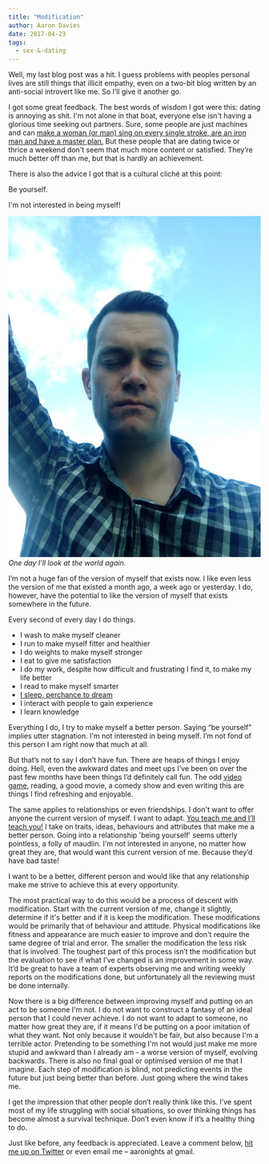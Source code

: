 ```yaml
---
title: "Modification"
author: Aaron Davies
date: 2017-04-23
tags:
  - sex-&-dating
---
```


Well, my last blog post was a hit. I guess problems with peoples personal lives are still things that illicit empathy, even on a two-bit blog written by an anti-social introvert like me. So I’ll give it another go.

I got some great feedback. The best words of wisdom I got were this: dating is annoying as shit. I'm not alone in that boat, everyone else isn't having a glorious time seeking out partners. Sure, some people are just machines and can [make a woman (or man) sing on every single stroke, are an iron man and have a master plan.](https://youtu.be/DFMQTKnTMAA?t=23) But these people that are dating twice or thrice a weekend don't seem that much more content or satisfied. They’re much better off than me, but that is hardly an achievement.

There is also the advice I got that is a cultural cliché at this point:

Be yourself.

I'm not interested in being myself!

[![One day I'll look at the world again.](/media/images/blog/meclosed.jpg)](/media/images/blog/meclosed.jpg)
_One day I'll look at the world again._

I’m not a huge fan of the version of myself that exists now. I like even less the version of me that existed a month ago, a week ago or yesterday. I do, however, have the potential to like the version of myself that exists somewhere in the future.

Every second of every day I do things.

* I wash to make myself cleaner
* I run to make myself fitter and healthier
* I do weights to make myself stronger
* I eat to give me satisfaction
* I do my work, despite how difficult and frustrating I find it, to make my life better
* I read to make myself smarter
* [I sleep, perchance to dream](http://www.oxfordcollege.ac/news/five-best-shakespeare-quotes-actually-mean/)
* I interact with people to gain experience
* I learn knowledge

Everything I do, I try to make myself a better person. Saying “be yourself” implies utter stagnation. I'm not interested in being myself. I’m not fond of this person I am right now that much at all.

But that’s not to say I don’t have fun. There are heaps of things I enjoy doing. Hell, even the awkward dates and meet ups I’ve been on over the past few months have been things I’d definitely call fun. The odd [video game](http://au.ign.com/games/the-legend-of-zelda-breath-of-the-wild/nintendo-switch-20052872), reading, a good movie, a comedy show and even writing this are things I find refreshing and enjoyable.

The same applies to relationships or even friendships. I don't want to offer anyone the current version of myself. I want to adapt. [You teach me and I’ll teach you!](https://youtu.be/JuYeHPFR3f0?t=53) I take on traits, ideas, behaviours and attributes that make me a better person. Going into a relationship 'being yourself' seems utterly pointless, a folly of maudlin. I'm not interested in anyone, no matter how great they are, that would want this current version of me. Because they’d have bad taste!

I want to be a better, different person and would like that any relationship make me strive to achieve this at every opportunity.

The most practical way to do this would be a process of descent with modification. Start with the current version of me, change it slightly, determine if it's better and if it is keep the modification. These modifications would be primarily that of behaviour and attitude. Physical modifications like fitness and appearance are much easier to improve and don't require the same degree of trial and error. The smaller the modification the less risk that is involved. The toughest part of this process isn’t the modification but the evaluation to see if what I’ve changed is an improvement in some way. It’d be great to have a team of experts observing me and writing weekly reports on the modifications done, but unfortunately all the reviewing must be done internally.

Now there is a big difference between improving myself and putting on an act to be someone I'm not. I do not want to construct a fantasy of an ideal person that I could never achieve. I do not want to adapt to someone, no matter how great they are, if it means I'd be putting on a poor imitation of what they want. Not only because it wouldn't be fair, but also because I'm a terrible actor. Pretending to be something I'm not would just make me more stupid and awkward than I already am - a worse version of myself, evolving backwards. There is also no final goal or optimised version of me that I imagine. Each step of modification is blind, not predicting events in the future but just being better than before. Just going where the wind takes me.

I get the impression that other people don’t really think like this. I’ve spent most of my life struggling with social situations, so over thinking things has become almost a survival technique. Don’t even know if it’s a healthy thing to do.

Just like before, any feedback is appreciated. Leave a comment below, [hit me up on Twitter](http://twitter.com/aaronights) or even email me – aaronights at gmail.
